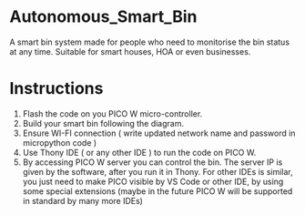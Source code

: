 # Autonomous_Smart_Bin
A smart bin system made for people who need to monitorise the bin status at any time. Suitable for smart houses, HOA or even  businesses.

# Instructions
1. Flash the code on you PICO W micro-controller.
2. Build your smart bin following the diagram.
3. Ensure WI-FI connection ( write updated network name and password in micropython code )
4. Use Thony IDE ( or any other IDE ) to run the code on PICO W.
5. By accessing PICO W server you can control the bin. The server IP is given by the software, after you run it in Thony. For other IDEs is similar, you just need to make PICO visible by VS Code or other IDE, by using some special extensions (maybe in the future PICO W will be supported in standard by many more IDEs)


